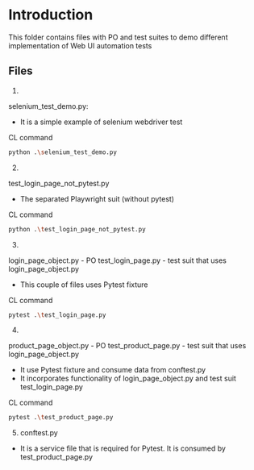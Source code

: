 # Introduction
This folder contains files with PO and test suites to demo different implementation of Web UI automation tests


## Files

1)
selenium_test_demo.py:
- It is a simple example of selenium webdriver test

CL command
```bash
python .\selenium_test_demo.py
```

2)
test_login_page_not_pytest.py
- The separated Playwright suit (without pytest)

CL command
```bash
python .\test_login_page_not_pytest.py
```

3) 
login_page_object.py - PO
test_login_page.py - test suit that uses login_page_object.py
- This couple of files uses Pytest fixture

CL command
```bash
pytest .\test_login_page.py
```

4) 
product_page_object.py - PO
test_product_page.py - test suit that uses login_page_object.py
- It use Pytest fixture and consume data from conftest.py
- It incorporates functionality of login_page_object.py and test suit test_login_page.py

CL command
```bash
pytest .\test_product_page.py
```

5) conftest.py
- It is a service file that is required for Pytest. It is consumed by test_product_page.py
